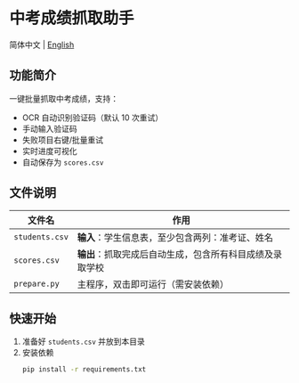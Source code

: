 # 中考成绩抓取助手

简体中文 | [English](README_EN.md)

## 功能简介
一键批量抓取中考成绩，支持：
- OCR 自动识别验证码（默认 10 次重试）
- 手动输入验证码
- 失败项目右键/批量重试
- 实时进度可视化
- 自动保存为 `scores.csv`

## 文件说明
| 文件名 | 作用 |
|--------|------|
| `students.csv` | **输入**：学生信息表，至少包含两列：准考证、姓名 |
| `scores.csv` | **输出**：抓取完成后自动生成，包含所有科目成绩及录取学校 |
| `prepare.py` | 主程序，双击即可运行（需安装依赖） |

## 快速开始
1. 准备好 `students.csv` 并放到本目录
2. 安装依赖
   ```bash
   pip install -r requirements.txt